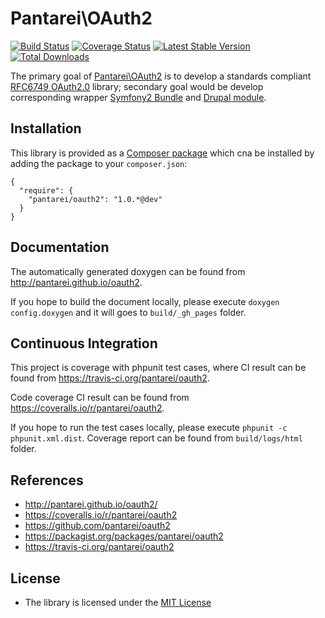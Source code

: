 Pantarei\OAuth2
===============

[![Build
Status](https://travis-ci.org/pantarei/oauth2.png?branch=master)](https://travis-ci.org/pantarei/oauth2)
[![Coverage
Status](https://coveralls.io/repos/pantarei/oauth2/badge.png?branch=master)](https://coveralls.io/r/pantarei/oauth2?branch=master)
[![Latest Stable
Version](https://poser.pugx.org/pantarei/oauth2/v/stable.png)](https://packagist.org/packages/pantarei/oauth2)
[![Total
Downloads](https://poser.pugx.org/pantarei/oauth2/downloads.png)](https://packagist.org/packages/pantarei/oauth2)

The primary goal of
[Pantarei\OAuth2](https://github.com/pantarei/oauth2) is to develop a
standards compliant [RFC6749
OAuth2.0](http://tools.ietf.org/html/rfc6749) library; secondary goal
would be develop corresponding wrapper [Symfony2
Bundle](http://www.symfony.com) and [Drupal module](http://drupal.org).

Installation
------------

This library is provided as a [Composer
package](https://packagist.org/packages/pantarei/oauth2) which cna be
installed by adding the package to your `composer.json`:

    {
      "require": {
        "pantarei/oauth2": "1.0.*@dev"
      }
    }

Documentation
-------------

The automatically generated doxygen can be found from
http://pantarei.github.io/oauth2.

If you hope to build the document locally, please execute
`doxygen config.doxygen` and it will goes to `build/_gh_pages` folder.

Continuous Integration
----------------------

This project is coverage with phpunit test cases, where CI result can be
found from https://travis-ci.org/pantarei/oauth2.

Code coverage CI result can be found from
https://coveralls.io/r/pantarei/oauth2.

If you hope to run the test cases locally, please execute
`phpunit -c phpunit.xml.dist`. Coverage report can be found from
`build/logs/html` folder.

References
----------

-   http://pantarei.github.io/oauth2/
-   https://coveralls.io/r/pantarei/oauth2
-   https://github.com/pantarei/oauth2
-   https://packagist.org/packages/pantarei/oauth2
-   https://travis-ci.org/pantarei/oauth2

License
-------

-   The library is licensed under the [MIT
    License](http://opensource.org/licenses/MIT)

